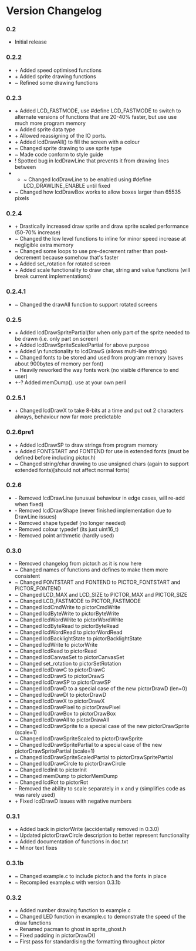 # Version Changelog
### 0.2
* Initial release

### 0.2.2
* \+ Added speed optimised functions
* \+ Added sprite drawing functions
* ~ Refined some drawing functions

### 0.2.3
* \+ Added LCD_FASTMODE, use #define LCD_FASTMODE to switch to alternate versions of functions that are 20-40% faster, but use use much more program memory
* \+ Added sprite data type
* \+ Allowed reassigning of the IO ports.
* \+ Added lcdDrawAll() to fill the screen with a colour
* ~ Changed sprite drawing to use sprite type
* ~ Made code conform to style guide
* \! Spotted bug in lcdDrawLine that prevents it from drawing lines between 
* * ~ Changed lcdDrawLine to be enabled using #define LCD_DRAWLINE_ENABLE until fixed
* ~ Changed how lcdDrawBox works to allow boxes larger than 65535 pixels

### 0.2.4
* \+ Drastically increased draw sprite and draw sprite scaled performance (50-70% increase)
* ~ Changed the low level functions to inline for minor speed increase at negligible extra memory
* ~ Changed some loops to use pre-decrement rather than post-decrement because somehow that's faster
* \+ Added set_rotation for rotated screen
* \+ Added scale functionality to draw char, string and value functions (will break current implementations)

### 0.2.4.1
* ~ Changed the drawAll function to support rotated screens

### 0.2.5
* \+ Added lcdDrawSpritePartial(for when only part of the sprite needed to be drawn (i.e. only part on screen)
* \+ Added lcdDrawSpriteScaledPartial for above purpose
* \+ Added \n functionality to lcdDrawS (allows multi-line strings)
* ~ Changed fonts to be stored and used from program memory (saves about 900bytes of memory per font)
* ~ Heavily reworked the way fonts work (no visible difference to end user)
* \+-? Added memDump(). use at your own peril

### 0.2.5.1
* \+ Changed lcdDrawX to take 8-bits at a time and put out 2 characters always, behaviour now far more predictable

### 0.2.6pre1
* \+ Added lcdDrawSP to draw strings from program memory
* \+ Added FONTSTART and FONTEND for use in extended fonts (must be defined before including pictor.h)
* ~ Changed string/char drawing to use unsigned chars (again to support extended fonts)[should not affect normal fonts]

### 0.2.6
* \- Removed lcdDrawLine (unusual behaviour in edge cases, will re-add when fixed)
* \- Removed lcdDrawShape (never finished implementation due to DrawLine issues)
* \- Removed shape typedef (no longer needed)
* \- Removed colour typedef (its just uint16_t)
* \- Removed point arithmetic (hardly used)

### 0.3.0
* \- Removed changelog from pictor.h as it is now here
* ~ Changed names of functions and defines to make them more consistent
* ~ Changed FONTSTART and FONTEND to PICTOR_FONTSTART and PICTOR_FONTEND
* ~ Changed LCD_MAX and LCD_SIZE to PICTOR_MAX and PICTOR_SIZE
* ~ Changed LCD_FASTMODE to PICTOR_FASTMODE
* ~ Changed lcdCmdWrite to pictorCmdWrite
* ~ Changed lcdByteWrite to pictorByteWrite
* ~ Changed lcdWordWrite to pictorWordWrite
* ~ Changed lcdByteRead to pictorByteRead
* ~ Changed lcdWordRead to pictorWordRead
* ~ Changed lcdBacklightState to pictorBacklightState
* ~ Changed lcdWrite to pictorWrite
* ~ Changed lcdRead to pictorRead
* ~ Changed lcdCanvasSet to pictorCanvasSet
* ~ Changed set_rotation to pictorSetRotation
* ~ Changed lcdDrawC to pictorDrawC
* ~ Changed lcdDrawS to pictorDrawS
* ~ Changed lcdDrawSP to pictorDrawSP
* ~ Changed lcdDrawD to a special case of the new pictorDrawD (len=0)
* ~ Changed lcdDrawDl to pictorDrawD
* ~ Changed lcdDrawX to pictorDrawX
* ~ Changed lcdDrawPixel to pictorDrawPixel
* ~ Changed lcdDrawBox to pictorDrawBox
* ~ Changed lcdDrawAll to pictorDrawAll
* ~ Changed lcdDrawSprite to a special case of the new pictorDrawSprite (scale=1)
* ~ Changed lcdDrawSpriteScaled to pictorDrawSprite
* ~ Changed lcdDrawSpritePartial to a special case of the new pictorDrawSpritePartial (scale=1)
* ~ Changed lcdDrawSpriteScaledPartial to pictorDrawSpritePartial
* ~ Changed lcdDrawCircle to pictorDrawCircle
* ~ Changed lcdInit to pictorInit
* ~ Changed memDump to pictorMemDump
* ~ Changed lcdRot to pictorRot
* \- Removed the ability to scale separately in x and y (simplifies code as was rarely used)
* \+ Fixed lcdDrawD issues with negative numbers

### 0.3.1
* \+ Added back in pictorWrite (accidentally removed in 0.3.0)
* ~ Updated pictorDrawCircle description to better represent functionality
* \+ Added documentation of functions in doc.txt
* ~ Minor text fixes

### 0.3.1b
* ~ Changed example.c to include pictor.h and the fonts in place
* ~ Recompiled example.c with version 0.3.1b

### 0.3.2
* \+ Added number drawing function to example.c
* ~ Changed LED function in example.c to demonstrate the speed of the draw functions
* ~ Renamed pacman to ghost in sprite_ghost.h
* ~ Fixed padding in pictorDrawD()
* ~ First pass for standardising the formatting throughout pictor
